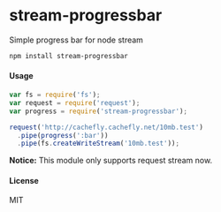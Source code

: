# stream-progressbar
Simple progress bar for node stream
``` sh
npm install stream-progressbar
```
#### Usage
``` javascript
var fs = require('fs');
var request = require('request');
var progress = require('stream-progressbar');

request('http://cachefly.cachefly.net/10mb.test')
  .pipe(progress(':bar'))
  .pipe(fs.createWriteStream('10mb.test'));
```
**Notice:** This module only supports request stream now.
#### License
MIT
